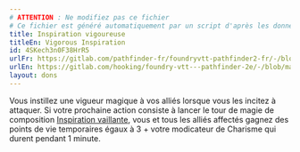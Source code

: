 ```yaml
---
# ATTENTION : Ne modifiez pas ce fichier
# Ce fichier est généré automatiquement par un script d'après les données du module Foundry VTT officiel et de sa traduction
title: Inspiration vigoureuse
titleEn: Vigorous Inspiration
id: 4SKech3n0F38HrR5
urlFr: https://gitlab.com/pathfinder-fr/foundryvtt-pathfinder2-fr/-/blob/master/data/feats/4SKech3n0F38HrR5.htm
urlEn: https://gitlab.com/hooking/foundry-vtt---pathfinder-2e/-/blob/master/packs/data/feats.db/vigorous-inspiration.json
layout: dons
---
```

Vous instillez une vigueur magique à vos alliés lorsque vous les incitez à attaquer. Si votre prochaine action consiste à lancer le tour de magie de composition [Inspiration vaillante](../sorts/inspiration-vaillante.html), vous et tous les alliés affectés gagnez des points de vie temporaires égaux à 3 + votre modicateur de Charisme qui durent pendant 1 minute.
